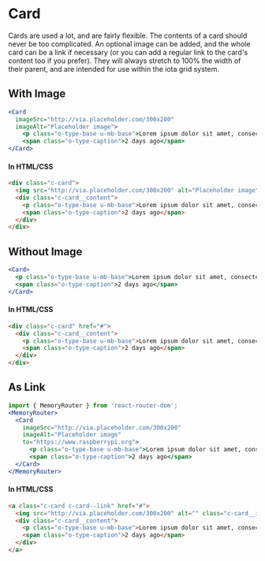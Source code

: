# Card

Cards are used a lot, and are fairly flexible. The contents of a card should never be too complicated. An optional image can be added, and the whole card can be a link if necessary (or you can add a regular link to the card's content too if you prefer). They will always stretch to 100% the width of their parent, and are intended for use within the iota grid system.

## With Image

```jsx
<Card
  imageSrc="http://via.placeholder.com/300x200"
  imageAlt="Placeholder image">
    <p class="o-type-base u-mb-base">Lorem ipsum dolor sit amet, consectetur adipisicing elit.</p>
    <span class="o-type-caption">2 days ago</span>
</Card>
```

#### In HTML/CSS

```html static
<div class="c-card">
  <img src="http://via.placeholder.com/300x200" alt="Placeholder image" class="c-card__image" />
  <div class="c-card__content">
    <p class="o-type-base u-mb-base">Lorem ipsum dolor sit amet, consectetur adipisicing elit.</p>
    <span class="o-type-caption">2 days ago</span>
  </div>
</div>
```

## Without Image

```jsx
<Card>
  <p class="o-type-base u-mb-base">Lorem ipsum dolor sit amet, consectetur adipisicing elit.</p>
  <span class="o-type-caption">2 days ago</span>
</Card>
```

#### In HTML/CSS

```html static
<div class="c-card" href="#">
  <div class="c-card__content">
    <p class="o-type-base u-mb-base">Lorem ipsum dolor sit amet, consectetur adipisicing elit.</p>
    <span class="o-type-caption">2 days ago</span>
  </div>
</div>
```

## As Link

```jsx
import { MemoryRouter } from 'react-router-dom';
<MemoryRouter>
  <Card
    imageSrc="http://via.placeholder.com/300x200"
    imageAlt="Placeholder image"
    to="https://www.raspberrypi.org">
      <p class="o-type-base u-mb-base">Lorem ipsum dolor sit amet, consectetur adipisicing elit.</p>
      <span class="o-type-caption">2 days ago</span>
  </Card>
</MemoryRouter>
```

#### In HTML/CSS

```html static
<a class="c-card c-card--link" href="#">
  <img src="http://via.placeholder.com/300x200" alt="" class="c-card__image" />
  <div class="c-card__content">
    <p class="o-type-base u-mb-base">Lorem ipsum dolor sit amet, consectetur adipisicing elit.</p>
    <span class="o-type-caption">2 days ago</span>
  </div>
</a>
```
